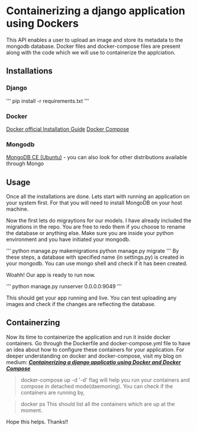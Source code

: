 # Containerizing a django application using Dockers

This API enables a user to upload an image and store its metadata to the mongodb database. Docker files and docker-compose files are present along with the code which we will use to containerize the applciation.

## Installations

### Django
''' pip install -r requirements.txt '''

### Docker
[Docker official Installation Guide](https://docs.docker.com/engine/install/ubuntu/)
[Docker Compose](https://docs.docker.com/compose/install/)

### Mongodb
[MongoDB CE (Ubuntu)](https://docs.mongodb.com/manual/tutorial/install-mongodb-on-ubuntu/) - you can also look for other distributions available through Mongo

## Usage
Once all the installations are done. Lets start with running an application on your system first. For that you will need to install MongoDB on your host machine.

Now the first lets do migraytions for our models. I have already included the migrations in the repo. You are free to redo them if you choose to rename the database or anything else.
Make sure you are inside your python environment and you have initiated your mongodb.

''' 
python manage.py makemigrations
python manage.py migrate
'''
By these steps, a database with specified name (in settings.py) is created in your mongodb. You can use mongo shell and check if it has been created.

Woahh! Our app is ready to run now.

'''
python manage.py runserver 0.0.0.0:9049
'''

This should get your app running and live. You can test uploading any images and check if the changes are reflecting the database.

## Containerzing

Now its time to containerize the application and run it inside docker containers. Go through the Dockerfile and docker-compose.yml file to have an idea about how to configure these containers for your application. For deeper understanding on docker and docker-compose, visit my blog on medium:
***[Containerizing a django applicatio using Docker and Docker Compose](https://medium.com/@logan_14/containerizing-a-django-application-using-dockers-c18cdc9a838e)***

> docker-compose up -d
'-d' flag will help you run your containers and compose in detached mode(daemoning). You can check if the containers are running by,

> docker ps
This should list all the containers which are up at the moment.

Hope this helps. Thanks!!





